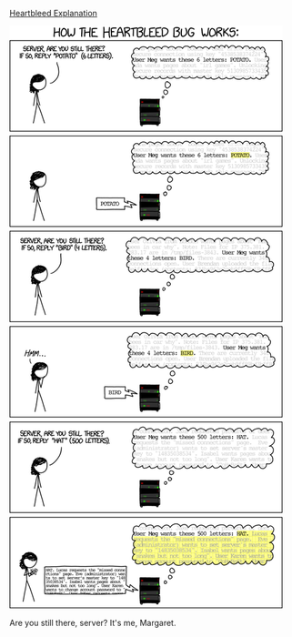 [Heartbleed Explanation](https://xkcd.com/1354)

![Heartbleed Explanation](./random_comic.png)

Are you still there, server? It's me, Margaret.


